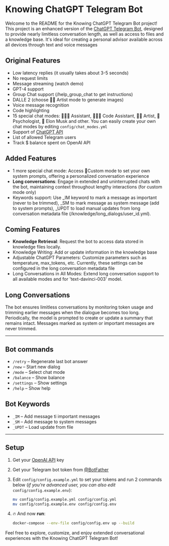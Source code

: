 # Knowing ChatGPT Telegram Bot

Welcome to the README for the Knowing ChatGPT Telegram Bot project! This project is an enhanced version of the [ChatGPT Telegram Bot](https://github.com/karfly/chatgpt_telegram_bot), designed to provide nearly limitless conversation length, as well as access to files and a knowledge base. It's ideal for creating a personal advisor available across all devices through text and voice messages

## Original Features
- Low latency replies (it usually takes about 3-5 seconds)
- No request limits
- Message streaming (watch demo)
- GPT-4 support
- Group Chat support (/help_group_chat to get instructions)
- DALLE 2 (choose 👩‍🎨 Artist mode to generate images)
- Voice message recognition
- Code highlighting
- 15 special chat modes: 👩🏼‍🎓 Assistant, 👩🏼‍💻 Code Assistant, 👩‍🎨 Artist, 🧠 Psychologist, 🚀 Elon Musk and other. You can easily create your own chat modes by editing `config/chat_modes.yml`
- Support of [ChatGPT API](https://platform.openai.com/docs/guides/chat/introduction)
- List of allowed Telegram users
- Track $ balance spent on OpenAI API

## Added Features

- 1 more special chat mode: Access 🎯Custom mode to set your own system prompts, offering a personalized conversation experience
- **Long conversations**: Engage in extended and uninterrupted chats with the bot, maintaining context throughout lengthy interactions (for custom mode only)
- Keywords support: Use _IM keyword to mark a message as important (never to be trimmed), _SM to mark message as system message (add to system prompts), _UPDT to load manual updates from long conversation metadata file (/knowledge/long_dialogs/user_id.yml).

## Coming Features

- **Knowledge Retrieval**: Request the bot to access data stored in knowledge files locally.
- Knowledge Writing: Add or update information in the knowledge base
- Adjustable ChatGPT Parameters: Customize parameters such as temperature, max_tokens, etc. Currently, these settings can be configured in the long conversation metadata file
- Long Conversations in All Modes: Extend long conversation support to all available modes and for 'text-davinci-003' model.

## Long Conversations

The bot ensures limitless conversations by monitoring token usage and trimming earlier messages when the dialogue becomes too long. Periodically, the model is prompted to create or update a summary that remains intact. Messages marked as system or important messages are never trimmed.

---

## Bot commands
- `/retry` – Regenerate last bot answer
- `/new` – Start new dialog
- `/mode` – Select chat mode
- `/balance` – Show balance
- `/settings` – Show settings
- `/help` – Show help

## Bot Keywords
- `_IM` – Add message ti important messages
- `_SM` – Add message to system messages
- `_UPDT` – Load update from file

---

## Setup
1. Get your [OpenAI API](https://openai.com/api/) key

2. Get your Telegram bot token from [@BotFather](https://t.me/BotFather)

3. Edit `config/config.example.yml` to set your tokens and run 2 commands below (*if you're advanced user, you can also edit* `config/config.example.env`):
    ```bash
    mv config/config.example.yml config/config.yml
    mv config/config.example.env config/config.env
    ```

4. 🔥 And now **run**:
    ```bash
    docker-compose --env-file config/config.env up --build
    ```

Feel free to explore, customize, and enjoy extended conversational experiences with the Knowing ChatGPT Telegram Bot!
